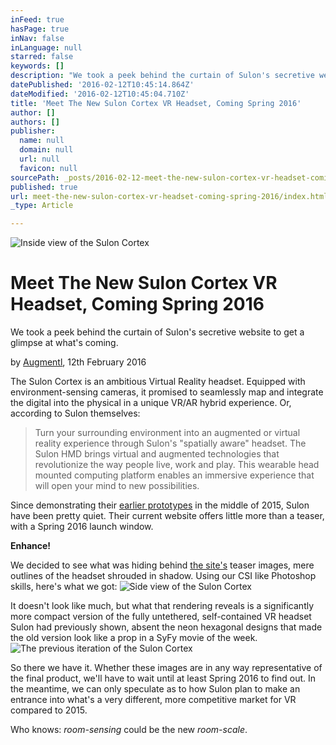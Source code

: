 ```yaml
---
inFeed: true
hasPage: true
inNav: false
inLanguage: null
starred: false
keywords: []
description: "We took a peek behind the curtain of Sulon's secretive website to get a glimpse at what's coming."
datePublished: '2016-02-12T10:45:14.864Z'
dateModified: '2016-02-12T10:45:04.710Z'
title: 'Meet The New Sulon Cortex VR Headset, Coming Spring 2016'
author: []
authors: []
publisher:
  name: null
  domain: null
  url: null
  favicon: null
sourcePath: _posts/2016-02-12-meet-the-new-sulon-cortex-vr-headset-coming-spring-2016.md
published: true
url: meet-the-new-sulon-cortex-vr-headset-coming-spring-2016/index.html
_type: Article

---
```

![Inside view of the Sulon Cortex](https://the-grid-user-content.s3-us-west-2.amazonaws.com/e28e585b-9b74-4519-adde-892e2142352b.png)

# Meet The New Sulon Cortex VR Headset, Coming Spring 2016

We took a peek behind the curtain of Sulon's secretive website to get a glimpse at what's coming.

by [Augmentl][0], 12th February 2016

The Sulon Cortex is an ambitious Virtual Reality headset. Equipped with environment-sensing cameras, it promised to seamlessly map and integrate the digital into the physical in a unique VR/AR hybrid experience. Or, according to Sulon themselves:

> Turn your surrounding environment into an augmented or virtual reality experience through Sulon's "spatially aware" headset. The Sulon HMD brings virtual and augmented technologies that revolutionize the way people live, work and play. This wearable head mounted computing platform enables an immersive experience that will open your mind to new possibilities.

Since demonstrating their [earlier prototypes][1] in the middle of 2015, Sulon have been pretty quiet. Their current website offers little more than a teaser, with a Spring 2016 launch window.

**Enhance!**

We decided to see what was hiding behind [the site's][2] teaser images, mere outlines of the headset shrouded in shadow. Using our CSI like Photoshop skills, here's what we got:
![Side view of the Sulon Cortex](https://the-grid-user-content.s3-us-west-2.amazonaws.com/771dae17-ad8d-49f0-9840-707892da850e.png)

It doesn't look like much, but what that rendering reveals is a significantly more compact version of the fully untethered, self-contained VR headset Sulon had previously shown, absent the neon hexagonal designs that made the old version look like a prop in a SyFy movie of the week. ![The previous iteration of the Sulon Cortex](https://the-grid-user-content.s3-us-west-2.amazonaws.com/f5a850aa-a8c2-4cb0-ade8-fdb97f87948b.png)

So there we have it. Whether these images are in any way representative of the final product, we'll have to wait until at least Spring 2016 to find out. In the meantime, we can only speculate as to how Sulon plan to make an entrance into what's a very different, more competitive market for VR compared to 2015\. 

Who knows: _room-sensing_ could be the new _room-scale_.

[0]: http://twitter.com/augmentl
[1]: http://www.techradar.com/reviews/gaming/sulon-cortex-1288470/review
[2]: http://www.sulon.com/